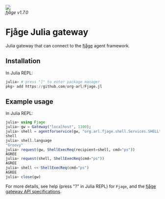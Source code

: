 ![](https://github.com/org-arl/Fjage.jl/workflows/CI/badge.svg)<br>
_fjåge v1.7.0_

# Fjåge Julia gateway

Julia gateway that can connect to the [fjåge](https://github.com/org-arl/fjage) agent framework.

## Installation

In Julia REPL:
```julia
julia> # press "]" to enter package manager
pkg> add https://github.com/org-arl/Fjage.jl
```

## Example usage

In Julia REPL:
```julia
julia> using Fjage
julia> gw = Gateway("localhost", 1100);
julia> shell = agentforservice(gw, "org.arl.fjage.shell.Services.SHELL")
shell
julia> shell.language
"Groovy"
julia> request(gw, ShellExecReq(recipient=shell, cmd="ps"))
AGREE
julia> request(shell, ShellExecReq(cmd="ps"))
AGREE
julia> shell << ShellExecReq(cmd="ps")
AGREE
julia> close(gw)
```

For more details, see help (press "?" in Julia REPL) for `Fjage`, and the [fjåge gateway API specifications](https://github.com/org-arl/fjage/blob/master/gateways/Gateways.md).
